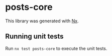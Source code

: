 # posts-core

This library was generated with [Nx](https://nx.dev).

## Running unit tests

Run `nx test posts-core` to execute the unit tests.
